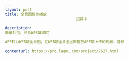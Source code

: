 ```yaml
---                
layout: post       
title: 全景图媒体播放
                                招募中
           
description: 
简单外包，熟悉WEBGL即可

APP转为WEB端全景图，在WEB端全景图里面播放APP端上传的视频、音频
     
contenturl: https://pro.lagou.com/project/7627.html      
---                 
```

